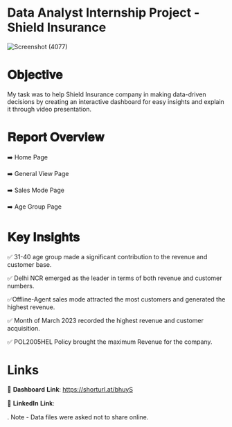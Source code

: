 # Data Analyst Internship Project - Shield Insurance 

![Screenshot (4077)](https://github.com/Inderpanda/Power_BI_Project---Shield_Insurance/assets/138003751/79b64574-2cdb-4ed4-a639-62bb28584643)


# 𝐎𝐛𝐣𝐞𝐜𝐭𝐢𝐯𝐞

My task was to help Shield Insurance company in making data-driven decisions by creating an interactive dashboard for easy insights and explain it through video presentation.




# 𝐑𝐞𝐩𝐨𝐫𝐭 𝐎𝐯𝐞𝐫𝐯𝐢𝐞𝐰 

 ➡️ Home Page

 ➡️ General View Page

 ➡️ Sales Mode Page

 ➡️ Age Group Page



# 𝐊𝐞𝐲 𝐈𝐧𝐬𝐢𝐠𝐡𝐭𝐬

✅ 31-40 age group made a significant contribution to the revenue and customer base.

✅ Delhi NCR emerged as the leader in terms of both revenue and customer numbers.

✅Offline-Agent sales mode attracted the most customers and generated the highest revenue.

✅ Month of March 2023 recorded the highest revenue and customer acquisition.

✅ POL2005HEL Policy brought the maximum Revenue for the company.



# Links 

🔗 𝐃𝐚𝐬𝐡𝐛𝐨𝐚𝐫𝐝 𝐋𝐢𝐧𝐤: https://shorturl.at/bhuyS

🔗 𝐋𝐢𝐧𝐤𝐞𝐝𝐈𝐧 𝐋𝐢𝐧𝐤: 

.
Note - Data files were asked not to share online.
